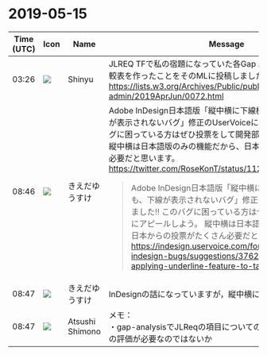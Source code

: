 # 2019-05-15

|Time (UTC)|Icon|Name|Message|
|---|---|---|---|
|03:26|![](https://avatars.slack-edge.com/2019-04-17/604316276593_b98417506de391d2c423_72.jpg)|Shinyu|JLREQ TFで私の宿題になっていた各Gap Analysis調査項目の比較表を作ったことをそのMLに投稿しました:<br><https://lists.w3.org/Archives/Public/public-jlreq-admin/2019AprJun/0072.html>|
|08:46|![](https://avatars.slack-edge.com/2019-03-11/571585797168_09840ca518e784c46d3a_72.png)|きえだゆうすけ|Adobe InDesign日本語版「縦中横に下線機能を適用しても、下線が表示されないバグ」修正のUserVoiceに投票しました!! このバグに困っている方はぜひ投票をして開発部門にアピールしよう。 縦中横は日本語版のみの機能だから、日本からの投票がたくさん必要だと思います。<br><https://twitter.com/RoseKonT/status/1127928878024892423><br><blockquote>Adobe InDesign日本語版「縦中横に下線機能を適用しても、下線が表示されないバグ」修正のUserVoiceに投票しました!! このバグに困っている方はぜひ投票をして開発部門にアピールしよう。 縦中横は日本語版のみの機能だから、日本からの投票がたくさん必要だと思います。<https://indesign.uservoice.com/forums/601180-adobe-indesign-bugs/suggestions/37628863-when-applying-underline-feature-to-tatechuyoko-th></blockquote>|
|08:47|![](https://avatars.slack-edge.com/2019-03-11/571585797168_09840ca518e784c46d3a_72.png)|きえだゆうすけ|InDesignの話になっていますが，縦中横に対する傍線の話です|
|08:47|![](https://secure.gravatar.com/avatar/3f82b853a23d9a6d1ce612d83f3a3a54.jpg?s=72&d=https%3A%2F%2Fa.slack-edge.com%2Fdf10d%2Fimg%2Favatars%2Fava_0008-72.png)|Atsushi Shimono|メモ：<br>・gap-analysisでJLReqの項目についての優先順位も入れたgapの評価が必要なのではないか|
